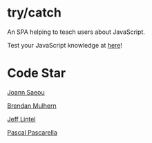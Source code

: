 # try/catch
An SPA helping to teach users about JavaScript.

Test your JavaScript knowledge at [here](https://bit.ly/3cA1NFP)!
  
# Code Star
[Joann Saeou](https://github.com/joannsaeou)

[Brendan Mulhern](https://github.com/bmulhern2)

[Jeff Lintel](https://github.com/jefflintel)

[Pascal Pascarella](https://github.com/PascalPascarella)
